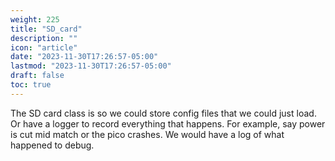 ```yaml
---
weight: 225
title: "SD_card"
description: ""
icon: "article"
date: "2023-11-30T17:26:57-05:00"
lastmod: "2023-11-30T17:26:57-05:00"
draft: false
toc: true
---
```


The SD card class is so we could store config files that we could just load.
Or have a logger to record everything that happens. For example, say power is cut
mid match or the pico crashes. We would have a log of what happened to debug.
